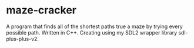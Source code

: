 # maze-cracker

A program that finds all of the shortest paths true a maze by trying every possible path. Written in C++.
Creating using my SDL2 wrapper library sdl-plus-plus-v2.
